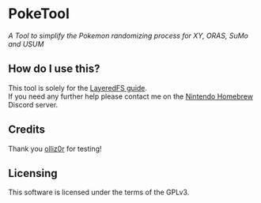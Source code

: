 # PokeTool
*A Tool to simplify the Pokemon randomizing process for XY, ORAS, SuMo and USUM*

## How do I use this?
This tool is solely for the [LayeredFS guide](https://zetadesigns.github.io/randomizing-layeredfs.html).  
If you need any further help please contact me on the [Nintendo Homebrew](https://discord.gg/C29hYvh) Discord server.

## Credits
Thank you [olliz0r](https://github.com/olliz0r) for testing!

## Licensing
This software is licensed under the terms of the GPLv3.

